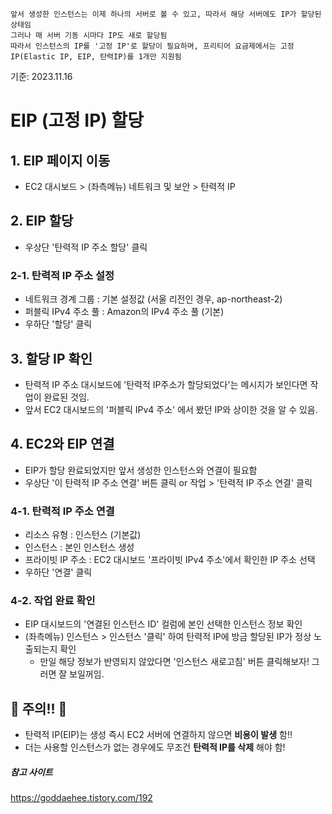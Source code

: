 ```
앞서 생성한 인스턴스는 이제 하나의 서버로 볼 수 있고, 따라서 해당 서버에도 IP가 할당된 상태임
그러나 매 서버 기동 시마다 IP도 새로 할당됨
따라서 인스턴스의 IP를 '고정 IP'로 할당이 필요하며, 프리티어 요금제에서는 고정IP(Elastic IP, EIP, 탄력IP)를 1개만 지원됨
```
기준: 2023.11.16


# EIP (고정 IP) 할당

## 1. EIP 페이지 이동
- EC2 대시보드 > (좌측메뉴) 네트워크 및 보안 > 탄력적 IP

## 2. EIP 할당
- 우상단 '탄력적 IP 주소 할당' 클릭

### 2-1. 탄력적 IP 주소 설정
* 네트워크 경계 그룹 : 기본 설정값 (서울 리전인 경우, ap-northeast-2)
* 퍼블릭 IPv4 주소 풀 : Amazon의 IPv4 주소 풀 (기본)
* 우하단 '할당' 클릭

## 3. 할당 IP 확인
- 탄력적 IP 주소 대시보드에 '탄력적 IP주소가 할당되었다'는 메시지가 보인다면 작업이 완료된 것임.
- 앞서 EC2 대시보드의 '퍼블릭 IPv4 주소' 에서 봤던 IP와 상이한 것을 알 수 있음.

## 4. EC2와 EIP 연결
- EIP가 할당 완료되었지만 앞서 생성한 인스턴스와 연결이 필요함
- 우상단 '이 탄력적 IP 주소 연결' 버튼 클릭 or 작업 > '탄력적 IP 주소 연결' 클릭

### 4-1. 탄력적 IP 주소 연결
* 리소스 유형 : 인스턴스 (기본값)
* 인스턴스 : 본인 인스턴스 생성
* 프라이빗 IP 주소 : EC2 대시보드 '프라이빗 IPv4 주소'에서 확인한 IP 주소 선택
* 우하단 '연결' 클릭

### 4-2. 작업 완료 확인
- EIP 대시보드의 '연결된 인스턴스 ID' 컬럼에 본인 선택한 인스턴스 정보 확인
- (좌측메뉴) 인스턴스 > 인스턴스 '클릭' 하여 탄력적 IP에 방금 할당된 IP가 정상 노출되는지 확인
  - 만일 해당 정보가 반영되지 않았다면 '인스턴스 새로고침' 버튼 클릭해보자! 그러면 잘 보일꺼임.

## 🙈 주의!! 🙈
- 탄력적 IP(EIP)는 생성 즉시 EC2 서버에 연결하지 않으면 <b>비용이 발생</b> 함!!
- 더는 사용할 인스턴스가 없는 경우에도 무조건 <b>탄력적 IP를 삭제</b> 해야 함!



##### 참고 사이트
https://goddaehee.tistory.com/192

